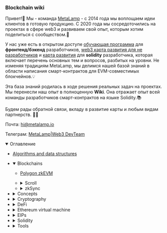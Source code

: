 ### Blockchain wiki

Привет!👋 Мы - команда [MetaLamp](https://www.metalamp.ru/) - с 2014 года мы воплощаем идеи клиентов в готовую продукцию. С 2020 года мы сосредоточились на проектах в сфере web3 и развиваем свой опыт, которым хотим поделиться с сообществом.🚀

У нас уже есть в открытом доступе [обучающая программа](https://github.com/fullstack-development/developers-roadmap) для **фронтенд/бэкенд** разработчиков, [web3 карта развития для не разработчиков](https://github.com/fullstack-development/web3-roadmap) и [карта развития](https://github.com/fullstack-development/blockchain-developers-roadmap) для **solidity** разработчика, которая включает перечень основных тем и вопросов, разбитых на уровни. Не изменяя традициям MetaLamp, мы делимся нашей базой знаний в области написания смарт-контрактов для EVM-совместимых блокчейнов.💡

Эта база знаний родилась в ходе решения реальных задач на проектах. Мы перенесли наш опыт в полноценную **Wiki**. Она отражает опыт всей команды разработчиков смарт-контрактов на языке Solidity.📚

Будем рады обратной связи, вкладу в развитие карты и любым видам партнерств. 🌱✨

Почта: hi@metalamp.io

Телеграм: [MetaLamp|Web3 DevTeam](https://t.me/metalampru)

<details open>
  <summary>Оглавление</summary>

  - [Algorithms and data structures](./algorithms/README.md)
  - <details open>
      <summary>Blockchains</summary>

      - [Polygon zkEVM](./blockchains/zk-evm-polygon/zk-evm-polygon.md)
      - <details>
          <summary>Scroll</summary>

          - [Protocol overview](./blockchains/scroll/scroll.md)
          - [Development Environment](./blockchains/scroll/scroll-dev-environment.md)
        </details>
      - <details>
          <summary>zkSync</summary>

          - [Protocol overview](./blockchains/zksync/zksync.md)
          - [Protocol architect](./blockchains/zksync/zksync-architect.md)
          - [Era Virtual Machine (zkEVM)](./blockchains/zksync/zksync-era-vm.md)
          - [Native Account Abstraction vs EIP-4337](./blockchains/zksync/zksync-aa.md)
          - [Development Environment](./blockchains/zksync/zksync-dev-environment.md)
        </details>
    </details>
  - <details>
      <summary>Concepts</summary>

      - [Auctions](./concepts/auctions/README.md)
      - [Commitment scheme](./concepts/commitment-scheme/README.md)
      - <details>
          <summary>DAO</summary>

          - [Overview](./concepts/dao/README.md)
          - [OpenZeppelin governance](./concepts/dao/openzeppelin-governance/README.md)
        </details>
      - [Digital Signatures on ethereum](./concepts/digital-signature-on-ethereum/README.md)
      - [keccak256](./concepts/keccak256/readme.md)
      - [Meta transactions](./concepts/meta-transactions/README.md)
      - [NFT staking](./concepts/nft-staking/README.md)
      - <details>
          <summary>Oracles</summary>

          - [Overview](./concepts/oracles/README.md)
          - [Uniswap TWAP vs oracle](./concepts/oracles/twap.md)
        </details>
      - <details>
          <summary>Upgradeable contracts</summary>

          - [Overview](./concepts/upgradeable-contracts/README.md)
          - [Contract migration](./concepts/upgradeable-contracts/method-1/readme.md)
          - [Data separation](./concepts/upgradeable-contracts/method-2/readme.md)
          - [Proxy pattern](./concepts/upgradeable-contracts/method-3/readme.md)
          - [Strategy pattern](./concepts//upgradeable-contracts/method-4/readme.md)
          - [Diamond pattern](./concepts/upgradeable-contracts/method-5/readme.md)
        </details>
    </details>
  - <details>
      <summary>Cryptography</summary>

      - [Zero-knowledge-proof](./cryptography/zero-knowledge-proof/README.md)
    </details>
  - <details>
      <summary>DeFi</summary>

      - <details>
          <summary>DEX</summary>

          - [Overview](./DeFi/dex/README.md)
          - [AMM](./DeFi/dex/amm/README.md)
          - [Order book](./DeFi/dex/orderbook/README.md)
          - [Underwater rocks](./DeFi/dex/underwater-rocks/README.md)
          - [DEXes review](./DeFi/dex/dex-review/README.md)
        </details>
      - <details>
          <summary>Lending</summary>

          - [Overview](./DeFi/lending/README.md)
          - [Compound](./DeFi/lending/compound/README.md)
          - [Aave](./DeFi/lending/aave/README.md)
          - [Flash loans](./DeFi/lending/aave/flash-loans/README.md)
        </details>
      - [Margin trading](./DeFi/margin-trading/README.md)
      - [Stablecoin](./DeFi/stablecoin/README.md)
      - [Vesting](./DeFi/vesting/README.md)
    </details>
  - <details>
      <summary>Ethereum virtual machine</summary>

      - [Intro](./ethereum-virtual-machine/intro/README.md)
      - [EVM Opcodes](./ethereum-virtual-machine/evm-opcodes/README.md)
      - <details>
          <summary>Gas</summary>

          - [Gas price](./ethereum-virtual-machine/gas/gas-price/README.md). О том, из чего складывается комиссия за транзакцию
          - [Gas used part 1: Overview](./ethereum-virtual-machine/gas/gas-used/gas-used-part-1.md). О том, как рассчитывается и используется газ во время транзакции
          - [Gas used part 2: Storage gas calculation](./ethereum-virtual-machine/gas/gas-used/gas-used-part-2.md). О том, как рассчитывается газ при чтении и записи в storage
        </details>
    </details>
  - <details>
      <summary>EIPs</summary>

      - [EIP-140: REVERT instruction](./EIPs/erc-140)
      - [ERC-165: Standard Interface Detection](./EIPs/erc-165/README.md)
      - [ERC-1363: Payable Token(transferAndCall)](./EIPs/erc-1363/README.md)
      - [ERC-4337: Account Abstraction Using Alt Mempool](./EIPs/erc-4337/README.md)
      - [ERC-4626: Tokenized Vaults](./EIPs/erc-4626/README.md)
      - [ERC-6372: Contract clock](./EIPs/erc-6372/README.md)
    </details>
  - <details>
      <summary>Solidity</summary>

      - [ABI](./solidity/ABI/readme.md).
      - [Bitwise operators](./solidity/bitwise-operators/README.md)
      - [Event arguments indexing](./solidity/event-argument-indexing/README.md). Для чего параметры ```indexed``` и ```non-indexed``` в solidity событие
      - [Yul](./solidity/yul/README.md). Ассемблероподобный язык для работы с памятью из кода solidity
    </details>
  - <details>
      <summary>Tools</summary>

      - [Brownie](./tools/brownie/README.md)
      - [Tenderly](./tools/tenderly/README.md)
      - [The graph](./tools/thegraph/README.md)
    </details>
</details>


